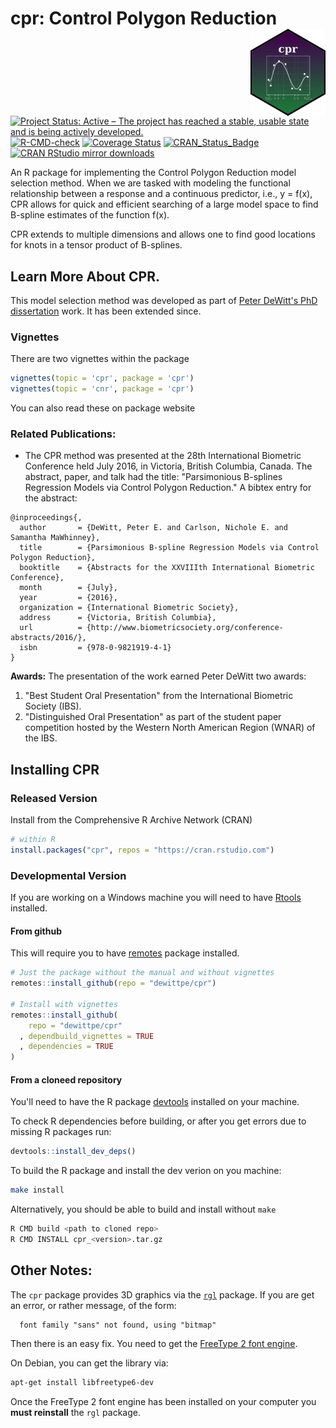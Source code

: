 # cpr: Control Polygon Reduction <img src="man/figures/logo120x139.png" align="right"/>

[![Project Status: Active – The project has reached a stable, usable state and is being actively developed.](http://www.repostatus.org/badges/latest/active.svg)](https://www.repostatus.org/#active)
[![R-CMD-check](https://github.com/dewittpe/cpr/workflows/R-CMD-check/badge.svg)](https://github.com/dewittpe/cpr/actions)
[![Coverage Status](https://img.shields.io/codecov/c/github/dewittpe/cpr/master.svg)](https://app.codecov.io/github/dewittpe/cpr?branch=master)
[![CRAN_Status_Badge](http://www.r-pkg.org/badges/version/cpr)](https://cran.r-project.org/package=cpr)
[![CRAN RStudio mirror downloads](http://cranlogs.r-pkg.org/badges/cpr)](http://www.r-pkg.org/pkg/cpr)

An R package for implementing the Control Polygon Reduction model
selection method.  When we are tasked with modeling the functional relationship
between a response and a continuous predictor, i.e., y = f(x), CPR allows for quick and
efficient searching of a large model space to find B-spline estimates of the
function f(x).

CPR extends to multiple dimensions and allows one to find good locations for
knots in a tensor product of B-splines.

## Learn More About CPR.
This model selection method was developed as part of [Peter DeWitt's PhD
dissertation](https://doi.org/10.25677/awnc-b795) work.  It has been extended
since.

### Vignettes
There are two vignettes within the package
```r
vignettes(topic = 'cpr', package = 'cpr')
vignettes(topic = 'cnr', package = 'cpr')
```

You can also read these on package website


### Related Publications:

* The CPR method was presented at the 28th International Biometric Conference
  held July 2016, in Victoria, British Columbia, Canada.  The abstract, paper,
  and talk had the title:
  "Parsimonious B-splines Regression Models via Control Polygon
  Reduction."  A bibtex entry for the abstract:

```
@inproceedings{,
  author       = {DeWitt, Peter E. and Carlson, Nichole E. and Samantha MaWhinney},
  title        = {Parsimonious B-spline Regression Models via Control Polygon Reduction},
  booktitle    = {Abstracts for the XXVIIIth International Biometric Conference},
  month        = {July},
  year         = {2016},
  organization = {International Biometric Society},
  address      = {Victoria, British Columbia},
  url          = {http://www.biometricsociety.org/conference-abstracts/2016/},
  isbn         = {978-0-9821919-4-1}
}
```

**Awards:** The presentation of the work earned Peter DeWitt two awards:

1. "Best Student Oral Presentation" from the International Biometric Society
   (IBS).
2. "Distinguished Oral Presentation" as part of the student
   paper competition hosted by the Western North American Region
   (WNAR) of the IBS.

## Installing CPR

### Released Version

Install from the Comprehensive R Archive Network (CRAN)

```r
# within R
install.packages("cpr", repos = "https://cran.rstudio.com")
```

### Developmental Version

If you are working on a Windows machine you will need to have
[Rtools](https://cran.r-project.org/bin/windows/Rtools/) installed.

#### From github

This will require you to have
[remotes](https://cran.r-project.org/package=remotes) package installed.

```r
# Just the package without the manual and without vignettes
remotes::install_github(repo = "dewittpe/cpr")

# Install with vignettes
remotes::install_github(
    repo = "dewittpe/cpr"
  , dependbuild_vignettes = TRUE
  , dependencies = TRUE
)
```

#### From a cloneed repository

You'll need to have the R package
[devtools](https://cran.r-project.org/package=devtools) installed on your
machine.

To check R dependencies before building, or after you get errors due to missing
R packages run:
```r
devtools::install_dev_deps()
```

To build the R package and install the dev verion on you machine:

```bash
make install
```

Alternatively, you should be able to build and install without `make`
```bash
R CMD build <path to cloned repo>
R CMD INSTALL cpr_<version>.tar.gz
```

## Other Notes:
The `cpr` package provides 3D graphics via the
[`rgl`](https://CRAN.R-project.org/package=rgl) package.  If you are get an
error, or rather message, of the form:
```
  font family "sans" not found, using "bitmap"
```
Then there is an easy fix.  You need to get the [FreeType 2 font
engine](https://freetype.org/).

On Debian, you can get the library via:

```bash
apt-get install libfreetype6-dev
```

Once the FreeType 2 font engine has been installed on your computer you **must
reinstall** the `rgl` package.
